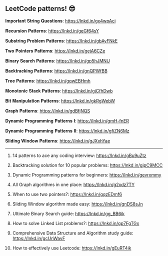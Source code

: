 ## LeetCode patterns! 😎 

𝐈𝐦𝐩𝐨𝐫𝐭𝐚𝐧𝐭 𝐒𝐭𝐫𝐢𝐧𝐠 𝐐𝐮𝐞𝐬𝐭𝐢𝐨𝐧𝐬: https://lnkd.in/gx4wpAci

𝐑𝐞𝐜𝐮𝐫𝐬𝐢𝐨𝐧 𝐏𝐚𝐭𝐭𝐞𝐫𝐧𝐬: https://lnkd.in/geGf64sY

𝐒𝐮𝐛𝐬𝐭𝐫𝐢𝐧𝐠 𝐏𝐫𝐨𝐛𝐥𝐞𝐦 𝐏𝐚𝐭𝐭𝐞𝐫𝐧𝐬: https://lnkd.in/gbAyFNkE

𝐓𝐰𝐨 𝐏𝐨𝐢𝐧𝐭𝐞𝐫𝐬 𝐏𝐚𝐭𝐭𝐞𝐫𝐧𝐬: https://lnkd.in/gejA6CZe

𝐁𝐢𝐧𝐚𝐫𝐲 𝐒𝐞𝐚𝐫𝐜𝐡 𝐏𝐚𝐭𝐭𝐞𝐫𝐧𝐬: https://lnkd.in/gp5hJMNU

𝐁𝐚𝐜𝐤𝐭𝐫𝐚𝐜𝐤𝐢𝐧𝐠 𝐏𝐚𝐭𝐭𝐞𝐫𝐧𝐬: https://lnkd.in/gnQPWfBB

𝐓𝐫𝐞𝐞 𝐏𝐚𝐭𝐭𝐞𝐫𝐧𝐬: https://lnkd.in/gqwEBHmh

𝐌𝐨𝐧𝐨𝐭𝐨𝐧𝐢𝐜 𝐒𝐭𝐚𝐜𝐤 𝐏𝐚𝐭𝐭𝐞𝐫𝐧𝐬: https://lnkd.in/gjCfhDwb

𝐁𝐢𝐭 𝐌𝐚𝐧𝐢𝐩𝐮𝐥𝐚𝐭𝐢𝐨𝐧 𝐏𝐚𝐭𝐭𝐞𝐫𝐧𝐬: https://lnkd.in/gkRgWebW

𝐆𝐫𝐚𝐩𝐡 𝐏𝐚𝐭𝐭𝐞𝐫𝐧𝐬: https://lnkd.in/gdBfjNQS

𝐃𝐲𝐧𝐚𝐦𝐢𝐜 𝐏𝐫𝐨𝐠𝐫𝐚𝐦𝐦𝐢𝐧𝐠 𝐏𝐚𝐭𝐭𝐞𝐫𝐧𝐬 𝐈: https://lnkd.in/gmH-fnER

𝐃𝐲𝐧𝐚𝐦𝐢𝐜 𝐏𝐫𝐨𝐠𝐫𝐚𝐦𝐦𝐢𝐧𝐠 𝐏𝐚𝐭𝐭𝐞𝐫𝐧𝐬 𝐈𝐈: https://lnkd.in/gfiZN6Mz

𝐒𝐥𝐢𝐝𝐢𝐧𝐠 𝐖𝐢𝐧𝐝𝐨𝐰 𝐏𝐚𝐭𝐭𝐞𝐫𝐧𝐬: https://lnkd.in/gJXxhYae



**********************************************************************************************************************

1. 14 patterns to ace any coding interview: https://lnkd.in/gBu9uZtz

2. Backtracking solution for 10 popular problems: https://lnkd.in/gjpC9MCC

3. Dynamic Programming patterns for beginners: https://lnkd.in/gevrxmmy

4. All Graph algorithms in one place: https://lnkd.in/g2xdz7TY

5. When to use two pointers?: https://lnkd.in/gqzEDmf6

6. Sliding Window algorithm made easy: https://lnkd.in/gnDS8sJn

7. Ultimate Binary Search guide: https://lnkd.in/gg_BB6ik

8. How to solve Linked List problems?: https://lnkd.in/gp7FgTGx

9. Comprehensive Data Structure and Algorithm study guide: https://lnkd.in/gcUnWavF

10. How to effectively use Leetcode: https://lnkd.in/gEuRT4ik
